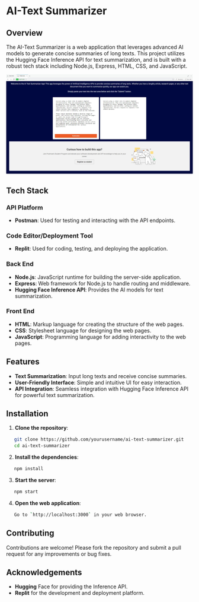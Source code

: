 # AI-Text Summarizer

## Overview
The AI-Text Summarizer is a web application that leverages advanced AI models to generate concise summaries of long texts. This project utilizes the Hugging Face Inference API for text summarization, and is built with a robust tech stack including Node.js, Express, HTML, CSS, and JavaScript.

<img alt="Preview" src="./public/images/ss.jpg">

## Tech Stack

### API Platform
- **Postman**: Used for testing and interacting with the API endpoints.

### Code Editor/Deployment Tool
- **Replit**: Used for coding, testing, and deploying the application.

### Back End
- **Node.js**: JavaScript runtime for building the server-side application.
- **Express**: Web framework for Node.js to handle routing and middleware.
- **Hugging Face Inference API**: Provides the AI models for text summarization.

### Front End
- **HTML**: Markup language for creating the structure of the web pages.
- **CSS**: Stylesheet language for designing the web pages.
- **JavaScript**: Programming language for adding interactivity to the web pages.

## Features
- **Text Summarization**: Input long texts and receive concise summaries.
- **User-Friendly Interface**: Simple and intuitive UI for easy interaction.
- **API Integration**: Seamless integration with Hugging Face Inference API for powerful text summarization.

## Installation

1. **Clone the repository**:
```bash
   git clone https://github.com/yourusername/ai-text-summarizer.git
   cd ai-text-summarizer
```

2. **Install the dependencies**:
```bash
   npm install
```

3. **Start the server**:
```bash
   npm start
```

4. **Open the web application**:
```bash
   Go to `http://localhost:3000` in your web browser.
```

## Contributing
Contributions are welcome! Please fork the repository and submit a pull request for any improvements or bug fixes.

## Acknowledgements
- **Hugging** Face for providing the Inference API.
- **Replit** for the development and deployment platform.